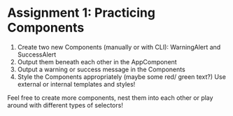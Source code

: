 # Assignment 1: Practicing Components

1. Create two new Components (manually or with CLI): WarningAlert and SuccessAlert
2. Output them beneath each other in the AppComponent
3. Output a warning or success message in the Components
4. Style the Components appropriately (maybe some red/ green text?)
Use external or internal templates and styles!

Feel free to create more components, nest them into each other or play around with different types of selectors!